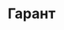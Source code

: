 --- 
title: "Гарант" 
site: "" 
town: "Керчь" 
tel: ["+38 06561 28738, +38 06561 92252, +38 050 9360900, +38 050 9600680, +38 093 0366515"] 
address: "Россия, АР Крым, г. Керчь, ул. Борзенко Сергея, 25" 
mail: "kerchgarant@mail.ru" 
--- 
